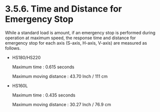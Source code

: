 ﻿# 3.5.6. Time and Distance for Emergency Stop 


While a standard load is amount, if an emergency stop is performed during operation at maximum speed, the response time and distance for emergency stop for each axis (S-axis, H-axis, V-axis) are measured as follows.

*	HS180/HS220

    Maximum time	: 0.615 seconds

    Maximum moving distance	: 43.70 Inch / 111 cm


*	HS160L 

    Maximum time	: 0.435 seconds

    Maximum moving distance	: 30.27 Inch / 76.9 cm



